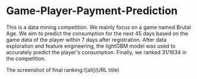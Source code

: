 # Game-Player-Payment-Prediction
This is a data mining competition. We mainly focus on a game named Brutal Age. We aim to predict the consumption for the next 45 days based on the game data of the player within 7 days after registration. After data exploration and feature engineering, the lightGBM model was used to accurately predict the player's consumption. Finally, we ranked 31/1634 in the competition.

The screenshot of final ranking:![alt](URL title)
